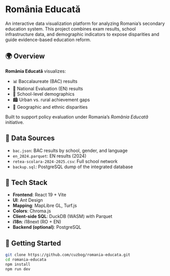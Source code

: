 # România Educată

An interactive data visualization platform for analyzing Romania’s secondary education system. This project combines exam results, school infrastructure data, and demographic indicators to expose disparities and guide evidence-based education reform.

## 🌍 Overview

**România Educată** visualizes:

- 📊 Baccalaureate (BAC) results
- 🧮 National Evaluation (EN) results
- 🏫 School-level demographics
- 🏙️ Urban vs. rural achievement gaps
- 📌 Geographic and ethnic disparities

Built to support policy evaluation under Romania’s *România Educată* initiative.

## 📁 Data Sources

- `bac.json`: BAC results by school, gender, and language
- `en_2024.parquet`: EN results (2024)
- `retea-scolara-2024-2025.csv`: Full school network
- `backup.sql`: PostgreSQL dump of the integrated database

## 🧰 Tech Stack

- **Frontend**: React 19 + Vite
- **UI**: Ant Design
- **Mapping**: MapLibre GL, Turf.js
- **Colors**: Chroma.js
- **Client-side SQL**: DuckDB (WASM) with Parquet
- **i18n**: i18next (RO + EN)
- **Backend (optional)**: PostgreSQL

## 🚀 Getting Started

```bash
git clone https://github.com/cuzbog/romania-educata.git
cd romania-educata
npm install
npm run dev
